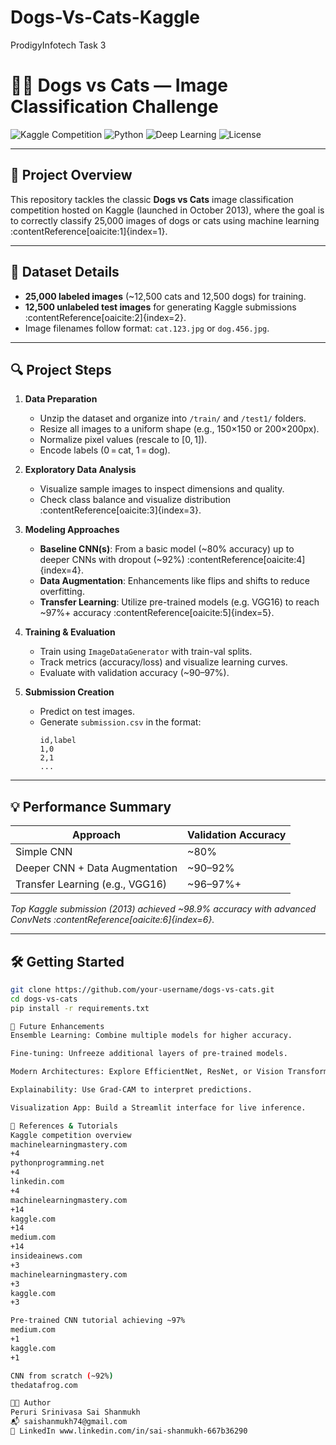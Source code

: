 # Dogs-Vs-Cats-Kaggle
ProdigyInfotech Task 3

# 🐶🐱 Dogs vs Cats — Image Classification Challenge

![Kaggle Competition](https://img.shields.io/badge/Kaggle-Dogs%20vs%20Cats-blue)
![Python](https://img.shields.io/badge/Made%20with-Python-yellow)
![Deep Learning](https://img.shields.io/badge/Algorithm-CNN / Transfer-Learning-red)
![License](https://img.shields.io/badge/License-MIT-green)

---

## 🎯 Project Overview

This repository tackles the classic **Dogs vs Cats** image classification competition hosted on Kaggle (launched in October 2013), where the goal is to correctly classify 25,000 images of dogs or cats using machine learning :contentReference[oaicite:1]{index=1}.

---

## 📂 Dataset Details

- **25,000 labeled images** (~12,500 cats and 12,500 dogs) for training.
- **12,500 unlabeled test images** for generating Kaggle submissions :contentReference[oaicite:2]{index=2}.
- Image filenames follow format: `cat.123.jpg` or `dog.456.jpg`.

---

## 🔍 Project Steps

1. **Data Preparation**
   - Unzip the dataset and organize into `/train/` and `/test1/` folders.
   - Resize all images to a uniform shape (e.g., 150×150 or 200×200px).
   - Normalize pixel values (rescale to [0, 1]).
   - Encode labels (0 = cat, 1 = dog).

2. **Exploratory Data Analysis**
   - Visualize sample images to inspect dimensions and quality.
   - Check class balance and visualize distribution :contentReference[oaicite:3]{index=3}.

3. **Modeling Approaches**
   - **Baseline CNN(s)**: From a basic model (~80% accuracy) up to deeper CNNs with dropout (~92%) :contentReference[oaicite:4]{index=4}.
   - **Data Augmentation**: Enhancements like flips and shifts to reduce overfitting.
   - **Transfer Learning**: Utilize pre-trained models (e.g. VGG16) to reach ~97%+ accuracy :contentReference[oaicite:5]{index=5}.

4. **Training & Evaluation**
   - Train using `ImageDataGenerator` with train-val splits.
   - Track metrics (accuracy/loss) and visualize learning curves.
   - Evaluate with validation accuracy (~90–97%).

5. **Submission Creation**
   - Predict on test images.
   - Generate `submission.csv` in the format:
     ```
     id,label
     1,0
     2,1
     ...
     ```

---

## 💡 Performance Summary

| Approach                            | Validation Accuracy |
|-------------------------------------|---------------------|
| Simple CNN                         | ~80%                |
| Deeper CNN + Data Augmentation     | ~90–92%             |
| Transfer Learning (e.g., VGG16)    | ~96–97%+            |

*Top Kaggle submission (2013) achieved ~98.9% accuracy with advanced ConvNets :contentReference[oaicite:6]{index=6}.*

---

## 🛠 Getting Started

```bash
git clone https://github.com/your-username/dogs-vs-cats.git
cd dogs-vs-cats
pip install -r requirements.txt

🚀 Future Enhancements
Ensemble Learning: Combine multiple models for higher accuracy.

Fine-tuning: Unfreeze additional layers of pre-trained models.

Modern Architectures: Explore EfficientNet, ResNet, or Vision Transformers.

Explainability: Use Grad-CAM to interpret predictions.

Visualization App: Build a Streamlit interface for live inference.

🔗 References & Tutorials
Kaggle competition overview 
machinelearningmastery.com
+4
pythonprogramming.net
+4
linkedin.com
+4
machinelearningmastery.com
+14
kaggle.com
+14
medium.com
+14
insideainews.com
+3
machinelearningmastery.com
+3
kaggle.com
+3

Pre-trained CNN tutorial achieving ~97% 
medium.com
+1
kaggle.com
+1

CNN from scratch (~92%) 
thedatafrog.com

🧑‍💻 Author
Peruri Srinivasa Sai Shanmukh
📬 saishanmukh74@gmail.com
🔗 LinkedIn www.linkedin.com/in/sai-shanmukh-667b36290
